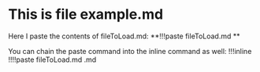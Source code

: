 # This is file example.md
Here I paste the contents of fileToLoad.md: **!!!paste fileToLoad.md **

You can chain the paste command into the inline command as well: !!!inline !!!!paste fileToLoad.md .md